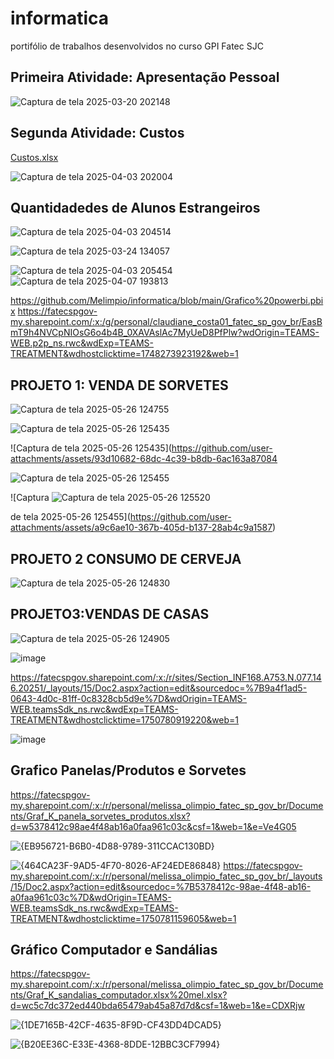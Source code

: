 # informatica
portifólio de trabalhos desenvolvidos no curso GPI Fatec SJC 

## Primeira Atividade: Apresentação Pessoal
![Captura de tela 2025-03-20 202148](https://github.com/user-attachments/assets/50498c79-f7fb-4ba5-9ac1-4722ddb09114)

## Segunda Atividade: Custos
[Custos.xlsx](https://github.com/user-attachments/files/19595914/Custos.xlsx)

![Captura de tela 2025-04-03 202004](https://github.com/user-attachments/assets/012c3d95-ea41-4460-9c43-173e7f60d698)

## Quantidadedes de Alunos Estrangeiros
![Captura de tela 2025-04-03 204514](https://github.com/user-attachments/assets/b61573d2-bde7-4855-8d1a-c52be6471a6f)

![Captura de tela 2025-03-24 134057](https://github.com/user-attachments/assets/40c120b6-4251-43ca-a8b4-74ea877d11c2)

![Captura de tela 2025-04-03 205454](https://github.com/user-attachments/assets/ec062e28-fc70-4715-82b1-f95a1eae4364)
![Captura de tela 2025-04-07 193813](https://github.com/user-attachments/assets/b8f00362-1564-4777-https://fatecspgov-my.sharepoint.com/:x:/r/personal/melissa_olimpio_fatec_sp_gov_br/_layouts/15/Doc2.aspx?action=edit&sourcedoc=%7B9f355fe0-7116-429a-b5ca-7c3aa55baa03%7D&wdOrigin=TEAMS-WEB.teamsSdk_ns.rwc&wdExp=TEAMS-TREATMENT&wdhostclicktime=1750781397048&web=18724-1d37a615ba4a)


https://github.com/Melimpio/informatica/blob/main/Grafico%20powerbi.pbix
https://fatecspgov-my.sharepoint.com/:x:/g/personal/claudiane_costa01_fatec_sp_gov_br/EasBmT9h4NVCpNIOsG6o4b4B_0XAVAslAc7MyUeD8PfPlw?wdOrigin=TEAMS-WEB.p2p_ns.rwc&wdExp=TEAMS-TREATMENT&wdhostclicktime=1748273923192&web=1

## PROJETO 1: VENDA DE SORVETES

![Captura de tela 2025-05-26 124755](https://github.com/user-attachments/assets/801b3e1d-0912-4861-84b7-b3769f782d0c)


![Captura de tela 2025-05-26 125435](https://github.com/user-attachments/assets/6ae74562-1cc1-4ed7-b600-0cf2b3394641)

![Captura de tela 2025-05-26 125435](https://github.com/user-attachments/assets/93d10682-68dc-4c39-b8db-6ac163a87084


![Captura de tela 2025-05-26 125455](https://github.com/user-attachments/assets/0b49b86a-c656-4bbd-b9fe-a8f814cce480)


![Captura ![Captura de tela 2025-05-26 125520](https://github.com/user-attachments/assets/1b2ec78a-3efc-46ef-ae4d-81a99f047d7e)

de tela 2025-05-26 125455](https://github.com/user-attachments/assets/a9c6ae10-367b-405d-b137-28ab4c9a1587)



## PROJETO 2 CONSUMO DE CERVEJA
![Captura de tela 2025-05-26 124830](https://github.com/user-attachments/assets/f5c0caee-6e8b-49ec-a0cd-92bd3a9518e1)

## PROJETO3:VENDAS DE CASAS
![Captura de tela 2025-05-26 124905](https://github.com/user-attachments/assets/12a5a316-d9cb-44d9-b1a4-35a02179f465)


![image](https://github.com/user-attachments/assets/986d9b6e-7474-474d-9165-abc89fbb49bc)

https://fatecspgov.sharepoint.com/:x:/r/sites/Section_INF168.A753.N.077.146.20251/_layouts/15/Doc2.aspx?action=edit&sourcedoc=%7B9a4f1ad5-0643-4d0c-81ff-0c8328cb5d9e%7D&wdOrigin=TEAMS-WEB.teamsSdk_ns.rwc&wdExp=TEAMS-TREATMENT&wdhostclicktime=1750780919220&web=1

![image](https://github.com/user-attachments/assets/d3e02bfd-05e6-494b-8d44-75e650cc3bff)

## Grafico Panelas/Produtos e Sorvetes
https://fatecspgov-my.sharepoint.com/:x:/r/personal/melissa_olimpio_fatec_sp_gov_br/Documents/Graf_K_panela_sorvetes_produtos.xlsx?d=w5378412c98ae4f48ab16a0faa961c03c&csf=1&web=1&e=Ve4G05

![{EB956721-B6B0-4D88-9789-311CCAC130BD}](https://github.com/user-attachments/assets/4ffbe377-1d69-471d-9e20-ab19ee948a79)


![{464CA23F-9AD5-4F70-8026-AF24EDE86848}](https://github.com/user-attachments/assets/45513e83-1b4a-4ca4-8f18-c44d486fc657)
https://fatecspgov-my.sharepoint.com/:x:/r/personal/melissa_olimpio_fatec_sp_gov_br/_layouts/15/Doc2.aspx?action=edit&sourcedoc=%7B5378412c-98ae-4f48-ab16-a0faa961c03c%7D&wdOrigin=TEAMS-WEB.teamsSdk_ns.rwc&wdExp=TEAMS-TREATMENT&wdhostclicktime=1750781159605&web=1

## Gráfico  Computador e Sandálias
https://fatecspgov-my.sharepoint.com/:x:/r/personal/melissa_olimpio_fatec_sp_gov_br/Documents/Graf_K_sandalias_computador.xlsx%20mel.xlsx?d=wc5c7dc372ed440bda65479ab45a87d7d&csf=1&web=1&e=CDXRjw

![{1DE7165B-42CF-4635-8F9D-CF43DD4DCAD5}](https://github.com/user-attachments/assets/2e608545-cc59-471c-916f-7ac50a890b76)

![{B20EE36C-E33E-4368-8DDE-12BBC3CF7994}](https://github.com/user-attachments/assets/be5c2e48-2e58-405f-8846-a0ba7de80542)
